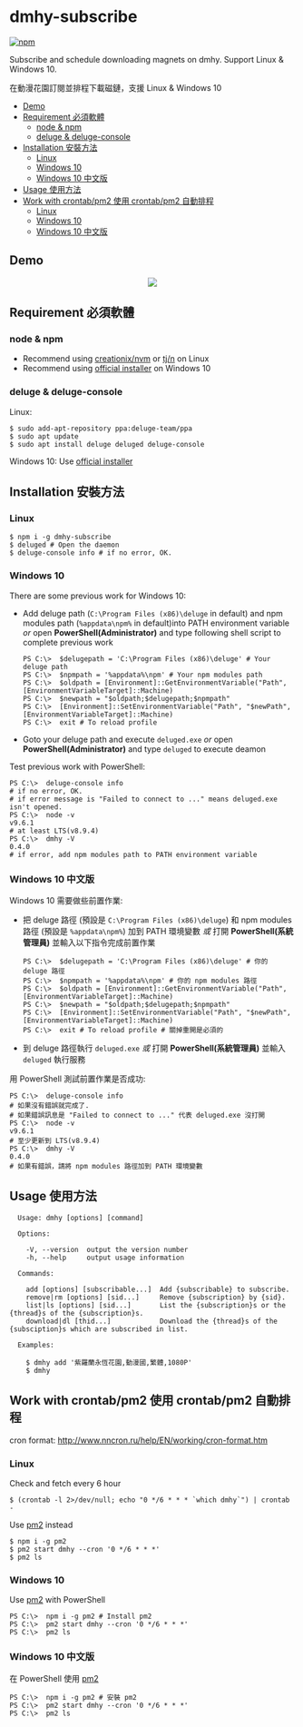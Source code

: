 # dmhy-subscribe

[![npm](https://img.shields.io/npm/v/dmhy-subscribe.svg)](https://www.npmjs.com/package/dmhy-subscribe)

Subscribe and schedule downloading magnets on dmhy. Support Linux & Windows 10.

在動漫花園訂閱並排程下載磁鏈，支援 Linux & Windows 10

* [Demo](#demo)
* [Requirement 必須軟體](#requirement-%E5%BF%85%E9%A0%88%E8%BB%9F%E9%AB%94)
  + [node & npm](#node--npm)
  + [deluge & deluge-console](#deluge--deluge-console)
* [Installation 安裝方法](#installation-%E5%AE%89%E8%A3%9D%E6%96%B9%E6%B3%95)
  + [Linux](#linux)
  + [Windows 10](#windows-10)
  + [Windows 10 中文版](#windows-10-%E4%B8%AD%E6%96%87%E7%89%88)
* [Usage 使用方法](#usage-%E4%BD%BF%E7%94%A8%E6%96%B9%E6%B3%95)
* [Work with crontab/pm2 使用 crontab/pm2 自動排程](#work-with-crontabpm2-%E4%BD%BF%E7%94%A8-crontabpm2-%E8%87%AA%E5%8B%95%E6%8E%92%E7%A8%8B)
  + [Linux](#linux-1)
  + [Windows 10](#windows-10-1)
  + [Windows 10 中文版](#windows-10-%E4%B8%AD%E6%96%87%E7%89%88-1)

## Demo

<p align="center">
  <a href="https://www.youtube.com/watch?v=sGjh77-72vE">
    <img src="https://img.youtube.com/vi/sGjh77-72vE/0.jpg">
  </a>
</p>

## Requirement 必須軟體

### node & npm
- Recommend using [creationix/nvm](https://github.com/creationix/nvm)
 or [tj/n](https://github.com/tj/n) on Linux
- Recommend using [official installer](https://nodejs.org/) on Windows 10

### deluge & deluge-console

Linux:
```
$ sudo add-apt-repository ppa:deluge-team/ppa
$ sudo apt update
$ sudo apt install deluge deluged deluge-console
```

Windows 10:
Use [official installer](http://dev.deluge-torrent.org/wiki/Download)

## Installation 安裝方法

### Linux
```
$ npm i -g dmhy-subscribe
$ deluged # Open the daemon
$ deluge-console info # if no error, OK.
```

### Windows 10

There are some previous work for Windows 10:

- Add deluge path (`C:\Program Files (x86)\deluge` in default) and npm modules path (`%appdata\npm%` in default)into PATH environment variable *or* open **PowerShell(Administrator)** and type following shell script to complete previous work
  ```shell
  PS C:\>  $delugepath = 'C:\Program Files (x86)\deluge' # Your deluge path
  PS C:\>  $npmpath = '%appdata%\npm' # Your npm modules path
  PS C:\>  $oldpath = [Environment]::GetEnvironmentVariable("Path", [EnvironmentVariableTarget]::Machine)
  PS C:\>  $newpath = "$oldpath;$delugepath;$npmpath"
  PS C:\>  [Environment]::SetEnvironmentVariable("Path", "$newPath", [EnvironmentVariableTarget]::Machine)
  PS C:\>  exit # To reload profile
  ```
- Goto your deluge path and execute `deluged.exe` *or* open **PowerShell(Administrator)** and type `deluged` to execute deamon

Test previous work with PowerShell:
```
PS C:\>  deluge-console info
# if no error, OK.
# if error message is "Failed to connect to ..." means deluged.exe isn't opened.
PS C:\>  node -v
v9.6.1
# at least LTS(v8.9.4)
PS C:\>  dmhy -V
0.4.0
# if error, add npm modules path to PATH environment variable
```

### Windows 10 中文版

Windows 10 需要做些前置作業:

- 把 deluge 路徑 (預設是 `C:\Program Files (x86)\deluge`) 和 npm modules 路徑 (預設是 `%appdata\npm%`) 加到 PATH 環境變數 *或* 打開 **PowerShell(系統管理員)** 並輸入以下指令完成前置作業
  ```shell
  PS C:\>  $delugepath = 'C:\Program Files (x86)\deluge' # 你的 deluge 路徑
  PS C:\>  $npmpath = '%appdata%\npm' # 你的 npm modules 路徑
  PS C:\>  $oldpath = [Environment]::GetEnvironmentVariable("Path", [EnvironmentVariableTarget]::Machine)
  PS C:\>  $newpath = "$oldpath;$delugepath;$npmpath"
  PS C:\>  [Environment]::SetEnvironmentVariable("Path", "$newPath", [EnvironmentVariableTarget]::Machine)
  PS C:\>  exit # To reload profile # 關掉重開是必須的
  ```
- 到 deluge 路徑執行 `deluged.exe` *或*  打開 **PowerShell(系統管理員)** 並輸入 `deluged` 執行服務

用 PowerShell 測試前置作業是否成功:
```
PS C:\>  deluge-console info
# 如果沒有錯誤就完成了.
# 如果錯誤訊息是 "Failed to connect to ..." 代表 deluged.exe 沒打開
PS C:\>  node -v
v9.6.1
# 至少更新到 LTS(v8.9.4)
PS C:\>  dmhy -V
0.4.0
# 如果有錯誤，請將 npm modules 路徑加到 PATH 環境變數
```

## Usage 使用方法

```
  Usage: dmhy [options] [command]

  Options:

    -V, --version  output the version number
    -h, --help     output usage information

  Commands:

    add [options] [subscribable...]  Add {subscribable} to subscribe.
    remove|rm [options] [sid...]     Remove {subscription} by {sid}.
    list|ls [options] [sid...]       List the {subscription}s or the {thread}s of the {subscription}s.
    download|dl [thid...]            Download the {thread}s of the {subsciption}s which are subscribed in list.

  Examples:

    $ dmhy add '紫羅蘭永恆花園,動漫國,繁體,1080P'
    $ dmhy
```

## Work with crontab/pm2 使用 crontab/pm2 自動排程

cron format: http://www.nncron.ru/help/EN/working/cron-format.htm

### Linux

Check and fetch every 6 hour
```
$ (crontab -l 2>/dev/null; echo "0 */6 * * * `which dmhy`") | crontab -
```

Use [pm2](http://pm2.keymetrics.io/) instead
```
$ npm i -g pm2
$ pm2 start dmhy --cron '0 */6 * * *'
$ pm2 ls
```

### Windows 10

Use [pm2](http://pm2.keymetrics.io/) with PowerShell
```
PS C:\>  npm i -g pm2 # Install pm2
PS C:\>  pm2 start dmhy --cron '0 */6 * * *'
PS C:\>  pm2 ls
```

### Windows 10 中文版

在 PowerShell 使用 [pm2](http://pm2.keymetrics.io/)
```
PS C:\>  npm i -g pm2 # 安裝 pm2
PS C:\>  pm2 start dmhy --cron '0 */6 * * *'
PS C:\>  pm2 ls
```
